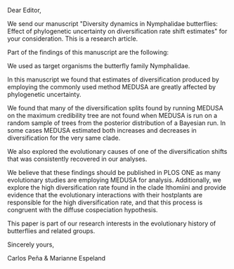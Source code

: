 Dear Editor,

We send our manuscript "Diversity dynamics in Nymphalidae butterflies: Effect
of phylogenetic uncertainty on diversification rate shift estimates" for your
consideration. This is a research article.

Part of the findings of this manuscript are the following:

We used as target organisms the butterfly family Nymphalidae.

In this manuscript we found that estimates of diversification produced by
employing the commonly used method MEDUSA are greatly affected by phylogenetic
uncertainty.

We found that many of the diversification splits found by running MEDUSA on the
maximum credibility tree are not found when MEDUSA is run on a random sample of
trees from the posterior distribution of a Bayesian run. In some cases MEDUSA
estimated both increases and decreases in diversification for the very same
clade.

We also explored the evolutionary causes of one of the diversification shifts
that was consistently recovered in our analyses.

We believe that these findings should be published in PLOS ONE as many
evolutionary studies are employing MEDUSA for analysis. Additionally, we
explore the high diversification rate found in the clade Ithomiini and provide
evidence that the evolutionary interactions with their hostplants are
responsible for the high diversification rate, and that this process is
congruent with the diffuse cospeciation hypothesis.

This paper is part of our research interests in the evolutionary history of
butterflies and related groups.


Sincerely yours,


Carlos Peña & Marianne Espeland

